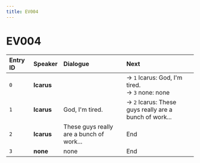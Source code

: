 ```yaml
---
title: EV004
---
```


# EV004


| Entry ID | Speaker | Dialogue | Next |
| :------- | :------ | :------- | :------------ |
| `0` | **Icarus** |  | → `1` Icarus: God, I'm tired\.<br>→ `3` none: none |
| `1` | **Icarus** | God, I'm tired\. | → `2` Icarus: These guys really are a bunch of work\.\.\. |
| `2` | **Icarus** | These guys really are a bunch of work\.\.\. | End |
| `3` | **none** | none | End |
